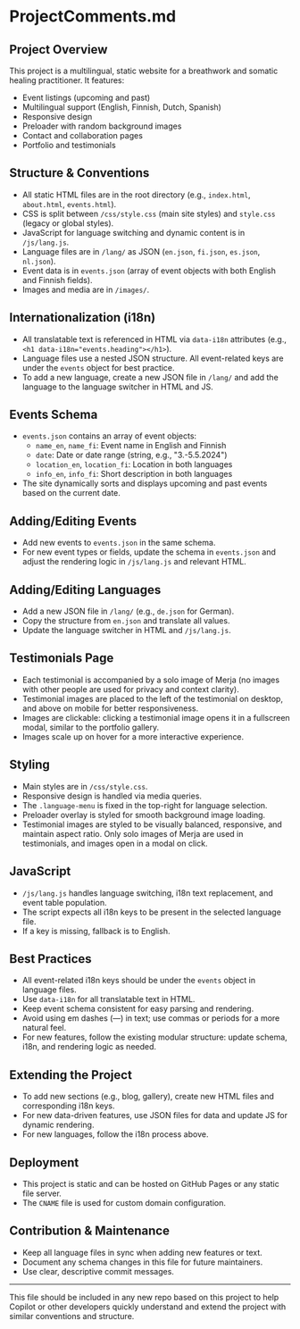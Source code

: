 # ProjectComments.md

## Project Overview
This project is a multilingual, static website for a breathwork and somatic healing practitioner. It features:
- Event listings (upcoming and past)
- Multilingual support (English, Finnish, Dutch, Spanish)
- Responsive design
- Preloader with random background images
- Contact and collaboration pages
- Portfolio and testimonials

## Structure & Conventions
- All static HTML files are in the root directory (e.g., `index.html`, `about.html`, `events.html`).
- CSS is split between `/css/style.css` (main site styles) and `style.css` (legacy or global styles).
- JavaScript for language switching and dynamic content is in `/js/lang.js`.
- Language files are in `/lang/` as JSON (`en.json`, `fi.json`, `es.json`, `nl.json`).
- Event data is in `events.json` (array of event objects with both English and Finnish fields).
- Images and media are in `/images/`.

## Internationalization (i18n)
- All translatable text is referenced in HTML via `data-i18n` attributes (e.g., `<h1 data-i18n="events.heading"></h1>`).
- Language files use a nested JSON structure. All event-related keys are under the `events` object for best practice.
- To add a new language, create a new JSON file in `/lang/` and add the language to the language switcher in HTML and JS.

## Events Schema
- `events.json` contains an array of event objects:
  - `name_en`, `name_fi`: Event name in English and Finnish
  - `date`: Date or date range (string, e.g., "3.-5.5.2024")
  - `location_en`, `location_fi`: Location in both languages
  - `info_en`, `info_fi`: Short description in both languages
- The site dynamically sorts and displays upcoming and past events based on the current date.

## Adding/Editing Events
- Add new events to `events.json` in the same schema.
- For new event types or fields, update the schema in `events.json` and adjust the rendering logic in `/js/lang.js` and relevant HTML.

## Adding/Editing Languages
- Add a new JSON file in `/lang/` (e.g., `de.json` for German).
- Copy the structure from `en.json` and translate all values.
- Update the language switcher in HTML and `/js/lang.js`.

## Testimonials Page
- Each testimonial is accompanied by a solo image of Merja (no images with other people are used for privacy and context clarity).
- Testimonial images are placed to the left of the testimonial on desktop, and above on mobile for better responsiveness.
- Images are clickable: clicking a testimonial image opens it in a fullscreen modal, similar to the portfolio gallery.
- Images scale up on hover for a more interactive experience.

## Styling
- Main styles are in `/css/style.css`.
- Responsive design is handled via media queries.
- The `.language-menu` is fixed in the top-right for language selection.
- Preloader overlay is styled for smooth background image loading.
- Testimonial images are styled to be visually balanced, responsive, and maintain aspect ratio. Only solo images of Merja are used in testimonials, and images open in a modal on click.

## JavaScript
- `/js/lang.js` handles language switching, i18n text replacement, and event table population.
- The script expects all i18n keys to be present in the selected language file.
- If a key is missing, fallback is to English.

## Best Practices
- All event-related i18n keys should be under the `events` object in language files.
- Use `data-i18n` for all translatable text in HTML.
- Keep event schema consistent for easy parsing and rendering.
- Avoid using em dashes (—) in text; use commas or periods for a more natural feel.
- For new features, follow the existing modular structure: update schema, i18n, and rendering logic as needed.

## Extending the Project
- To add new sections (e.g., blog, gallery), create new HTML files and corresponding i18n keys.
- For new data-driven features, use JSON files for data and update JS for dynamic rendering.
- For new languages, follow the i18n process above.

## Deployment
- This project is static and can be hosted on GitHub Pages or any static file server.
- The `CNAME` file is used for custom domain configuration.

## Contribution & Maintenance
- Keep all language files in sync when adding new features or text.
- Document any schema changes in this file for future maintainers.
- Use clear, descriptive commit messages.

---

This file should be included in any new repo based on this project to help Copilot or other developers quickly understand and extend the project with similar conventions and structure.
